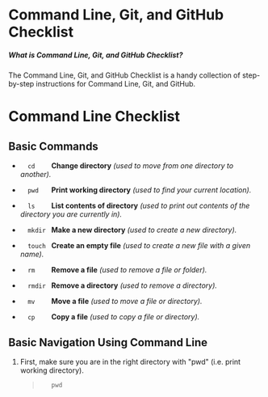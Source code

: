 # Command Line, Git, and GitHub Checklist

##### What is Command Line, Git, and GitHub Checklist?
The Command Line, Git, and GitHub Checklist is a handy collection of step-by-step instructions for Command Line, Git, and GitHub.



# Command Line Checklist

## Basic Commands
* ```   cd     ``` **Change directory** *(used to move from one directory to another).*

* ```   pwd    ``` **Print working directory** *(used to find your current location).*

* ```   ls     ``` **List contents of directory** *(used to print out contents of the directory you are currently in).*

* ```   mkdir  ``` **Make a new directory** *(used to create a new directory).*

* ```   touch  ``` **Create an empty file** *(used to create a new file with a given name).*

* ```   rm     ``` **Remove a file** *(used to remove a file or folder).*

* ```   rmdir  ``` **Remove a directory** *(used to remove a directory).*

* ```   mv     ``` **Move a file** *(used to move a file or directory).*

* ```   cp     ``` **Copy a file** *(used to copy a file or directory).*



## Basic Navigation Using Command Line

1. First, make sure you are in the right directory with "pwd" (i.e. print working directory).
   > ```    pwd   ```
